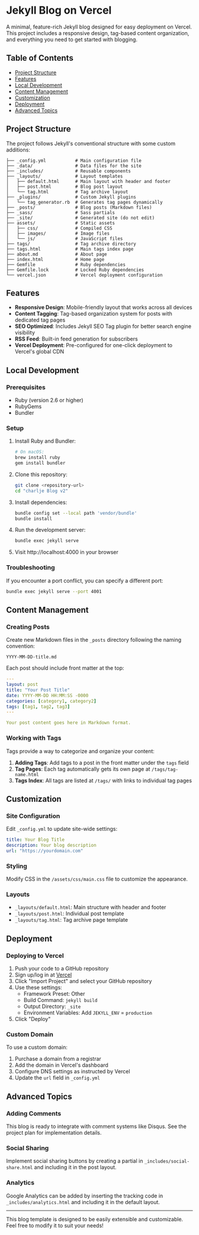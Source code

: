 # Jekyll Blog on Vercel

A minimal, feature-rich Jekyll blog designed for easy deployment on Vercel. This project includes a responsive design, tag-based content organization, and everything you need to get started with blogging.

## Table of Contents

- [Project Structure](#project-structure)
- [Features](#features)
- [Local Development](#local-development)
- [Content Management](#content-management)
- [Customization](#customization)
- [Deployment](#deployment)
- [Advanced Topics](#advanced-topics)

## Project Structure

The project follows Jekyll's conventional structure with some custom additions:

```
├── _config.yml           # Main configuration file
├── _data/                # Data files for the site
├── _includes/            # Reusable components
├── _layouts/             # Layout templates
│   ├── default.html      # Main layout with header and footer
│   ├── post.html         # Blog post layout
│   └── tag.html          # Tag archive layout
├── _plugins/             # Custom Jekyll plugins
│   └── tag_generator.rb  # Generates tag pages dynamically
├── _posts/               # Blog posts (Markdown files)
├── _sass/                # Sass partials
├── _site/                # Generated site (do not edit)
├── assets/               # Static assets
│   ├── css/              # Compiled CSS
│   ├── images/           # Image files
│   └── js/               # JavaScript files
├── tags/                 # Tag archive directory
├── tags.html             # Main tags index page
├── about.md              # About page
├── index.html            # Home page
├── Gemfile               # Ruby dependencies
├── Gemfile.lock          # Locked Ruby dependencies
└── vercel.json           # Vercel deployment configuration
```

## Features

- **Responsive Design**: Mobile-friendly layout that works across all devices
- **Content Tagging**: Tag-based organization system for posts with dedicated tag pages
- **SEO Optimized**: Includes Jekyll SEO Tag plugin for better search engine visibility
- **RSS Feed**: Built-in feed generation for subscribers
- **Vercel Deployment**: Pre-configured for one-click deployment to Vercel's global CDN

## Local Development

### Prerequisites

- Ruby (version 2.6 or higher)
- RubyGems
- Bundler

### Setup

1. Install Ruby and Bundler:
   ```bash
   # On macOS:
   brew install ruby
   gem install bundler
   ```

2. Clone this repository:
   ```bash
   git clone <repository-url>
   cd "charlje Blog v2"
   ```

3. Install dependencies:
   ```bash
   bundle config set --local path 'vendor/bundle'
   bundle install
   ```

4. Run the development server:
   ```bash
   bundle exec jekyll serve
   ```

5. Visit http://localhost:4000 in your browser

### Troubleshooting

If you encounter a port conflict, you can specify a different port:
```bash
bundle exec jekyll serve --port 4001
```

## Content Management

### Creating Posts

Create new Markdown files in the `_posts` directory following the naming convention:
```
YYYY-MM-DD-title.md
```

Each post should include front matter at the top:

```yaml
---
layout: post
title: "Your Post Title"
date: YYYY-MM-DD HH:MM:SS -0000
categories: [category1, category2]
tags: [tag1, tag2, tag3]
---

Your post content goes here in Markdown format.
```

### Working with Tags

Tags provide a way to categorize and organize your content:

1. **Adding Tags**: Add tags to a post in the front matter under the `tags` field
2. **Tag Pages**: Each tag automatically gets its own page at `/tags/tag-name.html`
3. **Tags Index**: All tags are listed at `/tags/` with links to individual tag pages

## Customization

### Site Configuration

Edit `_config.yml` to update site-wide settings:

```yaml
title: Your Blog Title
description: Your blog description
url: "https://yourdomain.com"
```

### Styling

Modify CSS in the `/assets/css/main.css` file to customize the appearance.

### Layouts

- `_layouts/default.html`: Main structure with header and footer
- `_layouts/post.html`: Individual post template
- `_layouts/tag.html`: Tag archive page template

## Deployment

### Deploying to Vercel

1. Push your code to a GitHub repository
2. Sign up/log in at [Vercel](https://vercel.com/)
3. Click "Import Project" and select your GitHub repository
4. Use these settings:
   - Framework Preset: Other
   - Build Command: `jekyll build`
   - Output Directory: `_site`
   - Environment Variables: Add `JEKYLL_ENV` = `production`
5. Click "Deploy"

### Custom Domain

To use a custom domain:
1. Purchase a domain from a registrar
2. Add the domain in Vercel's dashboard
3. Configure DNS settings as instructed by Vercel
4. Update the `url` field in `_config.yml`

## Advanced Topics

### Adding Comments

This blog is ready to integrate with comment systems like Disqus. See the project plan for implementation details.

### Social Sharing

Implement social sharing buttons by creating a partial in `_includes/social-share.html` and including it in the post layout.

### Analytics

Google Analytics can be added by inserting the tracking code in `_includes/analytics.html` and including it in the default layout.

---

This blog template is designed to be easily extensible and customizable. Feel free to modify it to suit your needs!